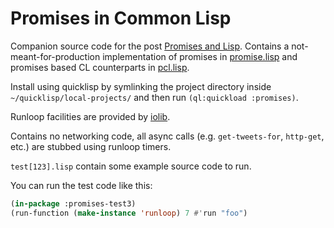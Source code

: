 # Promises in Common Lisp

Companion source code for the post
[Promises and Lisp](http://lisper.in/promises). Contains a
not-meant-for-production implementation of promises in
[promise.lisp](promise.lisp) and promises based CL counterparts in
[pcl.lisp](pcl.lisp).

Install using quicklisp by symlinking the project directory inside
`~/quicklisp/local-projects/` and then run `(ql:quickload :promises)`.

Runloop facilities are provided by
[iolib](http://common-lisp.net/project/iolib/).

Contains no networking code, all async calls (e.g. `get-tweets-for`,
`http-get`, etc.) are stubbed using runloop timers.

`test[123].lisp` contain some example source code to run.

You can run the test code like this:

```lisp
(in-package :promises-test3)
(run-function (make-instance 'runloop) 7 #'run "foo")
```
